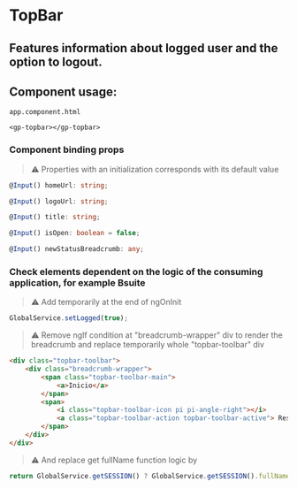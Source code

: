 # TopBar 

## Features information about logged user and the option to logout. ##

## Component usage: ##

`app.component.html`

```
<gp-topbar></gp-topbar>

```

### Component binding props ###

> ⚠️ Properties with an initialization corresponds with its default value

```typescript
@Input() homeUrl: string;
```

```typescript
@Input() logoUrl: string;
```

```typescript
@Input() title: string;
```
```typescript
@Input() isOpen: boolean = false;
```
```typescript
@Input() newStatusBreadcrumb: any;
```


### Check elements dependent on the logic of the consuming application, for example Bsuite  ###

> ⚠️ Add temporarily at the end of ngOnInit

```typescript
GlobalService.setLogged(true);
```
> ⚠️ Remove ngIf condition at "breadcrumb-wrapper" div to render the breadcrumb and replace temporarily whole "topbar-toolbar" div

```html
<div class="topbar-toolbar">
    <div class="breadcrumb-wrapper">
        <span class="topbar-toolbar-main">
            <a>Inicio</a>
        </span>
        <span>
            <i class="topbar-toolbar-icon pi pi-angle-right"></i>
            <a class="topbar-toolbar-action topbar-toolbar-active"> Reservas</a>
        </span>
    </div>
</div>
```

> ⚠️ And replace get fullName function logic by

```typescript
return GlobalService.getSESSION() ? GlobalService.getSESSION().fullName : 'Patterson Test';
```